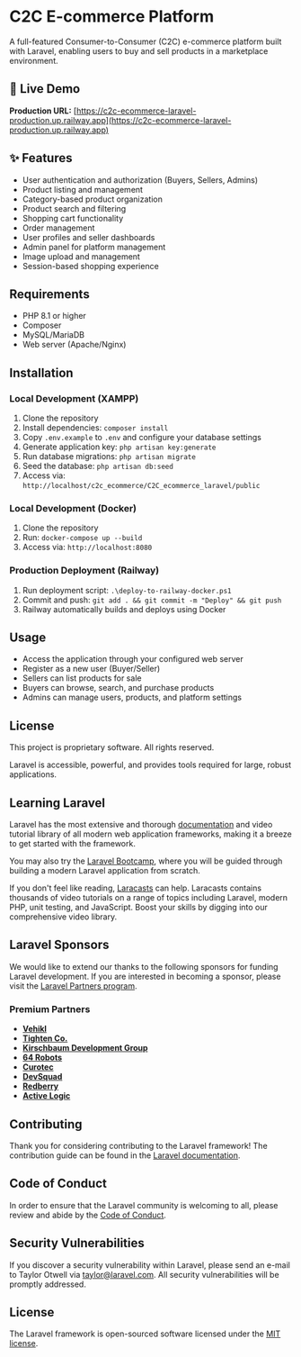 # C2C E-commerce Platform

A full-featured Consumer-to-Consumer (C2C) e-commerce platform built with Laravel, enabling users to buy and sell products in a marketplace environment.

## 🚀 Live Demo

**Production URL:** [https://c2c-ecommerce-laravel-production.up.railway.app](https://c2c-ecommerce-laravel-production.up.railway.app)

## ✨ Features

- User authentication and authorization (Buyers, Sellers, Admins)
- Product listing and management
- Category-based product organization
- Product search and filtering
- Shopping cart functionality
- Order management
- User profiles and seller dashboards
- Admin panel for platform management
- Image upload and management
- Session-based shopping experience

## Requirements

- PHP 8.1 or higher
- Composer
- MySQL/MariaDB
- Web server (Apache/Nginx)

## Installation

### Local Development (XAMPP)
1. Clone the repository
2. Install dependencies: `composer install`
3. Copy `.env.example` to `.env` and configure your database settings
4. Generate application key: `php artisan key:generate`
5. Run database migrations: `php artisan migrate`
6. Seed the database: `php artisan db:seed`
7. Access via: `http://localhost/c2c_ecommerce/C2C_ecommerce_laravel/public`

### Local Development (Docker)
1. Clone the repository
2. Run: `docker-compose up --build`
3. Access via: `http://localhost:8080`

### Production Deployment (Railway)
1. Run deployment script: `.\deploy-to-railway-docker.ps1`
2. Commit and push: `git add . && git commit -m "Deploy" && git push`
3. Railway automatically builds and deploys using Docker

## Usage

- Access the application through your configured web server
- Register as a new user (Buyer/Seller)
- Sellers can list products for sale
- Buyers can browse, search, and purchase products
- Admins can manage users, products, and platform settings

## License

This project is proprietary software. All rights reserved.

Laravel is accessible, powerful, and provides tools required for large, robust applications.

## Learning Laravel

Laravel has the most extensive and thorough [documentation](https://laravel.com/docs) and video tutorial library of all modern web application frameworks, making it a breeze to get started with the framework.

You may also try the [Laravel Bootcamp](https://bootcamp.laravel.com), where you will be guided through building a modern Laravel application from scratch.

If you don't feel like reading, [Laracasts](https://laracasts.com) can help. Laracasts contains thousands of video tutorials on a range of topics including Laravel, modern PHP, unit testing, and JavaScript. Boost your skills by digging into our comprehensive video library.

## Laravel Sponsors

We would like to extend our thanks to the following sponsors for funding Laravel development. If you are interested in becoming a sponsor, please visit the [Laravel Partners program](https://partners.laravel.com).

### Premium Partners

- **[Vehikl](https://vehikl.com)**
- **[Tighten Co.](https://tighten.co)**
- **[Kirschbaum Development Group](https://kirschbaumdevelopment.com)**
- **[64 Robots](https://64robots.com)**
- **[Curotec](https://www.curotec.com/services/technologies/laravel)**
- **[DevSquad](https://devsquad.com/hire-laravel-developers)**
- **[Redberry](https://redberry.international/laravel-development)**
- **[Active Logic](https://activelogic.com)**

## Contributing

Thank you for considering contributing to the Laravel framework! The contribution guide can be found in the [Laravel documentation](https://laravel.com/docs/contributions).

## Code of Conduct

In order to ensure that the Laravel community is welcoming to all, please review and abide by the [Code of Conduct](https://laravel.com/docs/contributions#code-of-conduct).

## Security Vulnerabilities

If you discover a security vulnerability within Laravel, please send an e-mail to Taylor Otwell via [taylor@laravel.com](mailto:taylor@laravel.com). All security vulnerabilities will be promptly addressed.

## License

The Laravel framework is open-sourced software licensed under the [MIT license](https://opensource.org/licenses/MIT).
